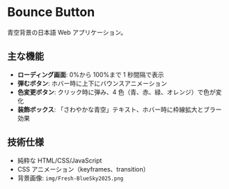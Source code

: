 # Bounce Button

青空背景の日本語 Web アプリケーション。

## 主な機能

- **ローディング画面**: 0%から 100%まで 1 秒間隔で表示
- **弾むボタン**: ホバー時に上下にバウンスアニメーション
- **色変更ボタン**: クリック時に弾み、4 色（青、赤、緑、オレンジ）で色が変化
- **装飾ボックス**: 「さわやかな青空」テキスト、ホバー時に枠線拡大とブラー効果

## 技術仕様

- 純粋な HTML/CSS/JavaScript
- CSS アニメーション（keyframes、transition）
- 背景画像: `img/Fresh-BlueSky2025.png`
